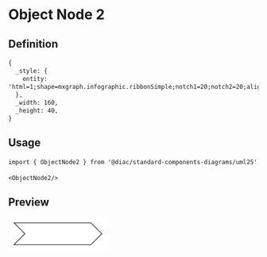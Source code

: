 # Object Node 2

## Definition

```
{
  _style: { 
    entity: 'html=1;shape=mxgraph.infographic.ribbonSimple;notch1=20;notch2=20;align=center;verticalAlign=middle;fontSize=14;fontStyle=0;fillColor=#FFFFFF;whiteSpace=wrap;',
  },
  _width: 160,
  _height: 40,
}
```

## Usage

```
import { ObjectNode2 } from '@diac/standard-components-diagrams/uml25'

<ObjectNode2/>
```

## Preview

<img src="./object-node-2.png" width="200"/>

